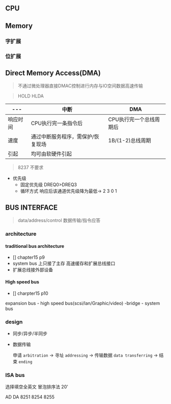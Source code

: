 ## CPU
## Memory
### 字扩展
### 位扩展

## Direct Memory Access(DMA)
> 不通过微处理器直接DMAC控制进行内存与IO空间数据高速传输

> HOLD HLDA

|---|中断|DMA|
|---|---|---|
|响应时间|CPU执行完一条指令后|CPU执行完一个总线周期后|
|速度|通过中断服务程序，需保护/恢复现场|1B/(1-2)总线周期
|引起|均可由软硬件引起

> 8237 不要求
* 优先级
    * 固定优先级
    DREQ0>DREQ3
    * 循环方式
    响应后该通道优先级降为最低-> 2 3 0 1
## BUS INTERFACE
> data/address/control
> 数据传输/指令应答
### architecture
#### traditional bus architecture
 - [] chapter15 p9
 - system bus 上只接了主存 高速缓存和扩展总线接口
 - 扩展总线接外部设备

#### High speed bus
 - [] charpter15 p10

 expansion bus - high speed bus(scsi/lan/Graphic/video) -bridge - system bus
### design

* 同步/异步/半同步
* 数据传输
  
  申请 `arbitration` -> 寻址 `addressing` -> 传输数据 `data transferring` -> 结束 `ending`
  
### ISA bus




选择填空全英文
冒泡排序法 20'

AD DA
8251 8254 8255